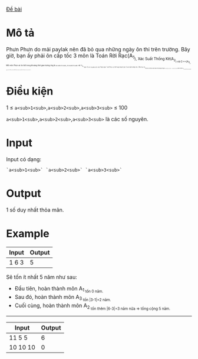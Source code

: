 [Đề bài](https://atcoder.jp/contests/ABC103/tasks/abc103_a)

# Mô tả
Phưn Phưn do mải paylak nên đã bỏ qua những ngày ôn thi trên trường. Bây giờ, bạn ấy phải ôn cấp tốc 3 môn là Toán Rời Rạc(A<sub>1<sub>), Xác Suất Thống Kê(A<sub>2<sub>) và C++(A<sub>3<sub>). Mỗi môn Phưn sẽ ôn hết trong khoảng thời gian tương ứng là `a<sub>1<sub>`, `b<sub>2<sub>` và 'c<sub>3<sub>' năm. Do có sự giúp sức của "thần dược" nên Phưn có thể hoàn thành luôn 1 môn bất kì đầu tiên . Môn học A<sub>j<sub> tiếp theo sẽ được hoàn thành với khoảng thời gian = |`a<sub>j<sub>` - `a<sub>i<sub>`| năm với môn A<sub>i<sub> là môn đã được hoàn thành ngay trước đó. Hãy tính xem Phưn Phưn mất mấy năm để ôn hết được tất cả các môn nhé ^^
  
# Điều kiện
1 ≤ `a<sub>1<sub>`,`a<sub>2<sub>`,`a<sub>3<sub>` ≤ 100

`a<sub>1<sub>`,`a<sub>2<sub>`,`a<sub>3<sub>` là các số nguyên.
  
# Input
Input có dạng:
```
`a<sub>1<sub>` `a<sub>2<sub>` `a<sub>3<sub>`
```

# Output
1 số duy nhất thỏa mãn.

# Example
|Input|Output|
|-|-|
|1 6 3|5|

Sẽ tốn ít nhất 5 năm như sau:
- Đầu tiên, hoàn thành môn A<sub>1<sub> tốn 0 năm.
- Sau đó, hoàn thành môn A<sub>3<sub> tốn |3-1|=2 năm.
- Cuối cùng, hoàn thành môn A<sub>2<sub> tốn thêm |6-3|=3 năm nữa => tổng cộng 5 năm.
-----------------------------
  
|Input|Output|
|-|-|
|11 5 5|6|
|10 10 10|0|

